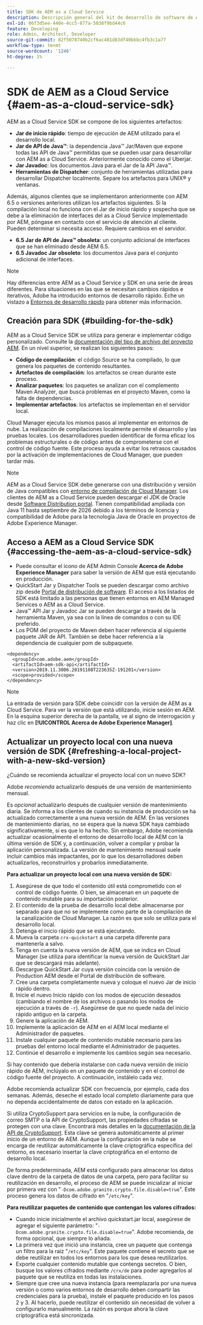 ```yaml
---
title: SDK de AEM as a Cloud Service
description: Descripción general del kit de desarrollo de software de AEM as a Cloud Service.
exl-id: 06f3d5ee-440e-4cc5-877a-5038f9bd44c6
feature: Developing
role: Admin, Architect, Developer
source-git-commit: 82f5078740b2cf6ac481d83df40bbbc4fb3c1a77
workflow-type: tm+mt
source-wordcount: '1246'
ht-degree: 1%

---
```


# SDK de AEM as a Cloud Service {#aem-as-a-cloud-service-sdk}

AEM as a Cloud Service SDK se compone de los siguientes artefactos:

* **Jar de inicio rápido**: tiempo de ejecución de AEM utilizado para el desarrollo local.
* **Jar de API de Java™**: la dependencia Java™ Jar/Maven que expone todas las API de Java™ permitidas que se pueden usar para desarrollar con AEM as a Cloud Service. Anteriormente conocido como el Uberjar.
* **Jar Javadoc**: los documentos Java para el Jar de la API Java™.
* **Herramientas de Dispatcher**: conjunto de herramientas utilizadas para desarrollar Dispatcher localmente. Separe los artefactos para UNIX® y ventanas.

Además, algunos clientes que se implementaron anteriormente con AEM 6.5 o versiones anteriores utilizan los artefactos siguientes. Si la compilación local no funciona con el Jar de inicio rápido y sospecha que se debe a la eliminación de interfaces del as a Cloud Service implementado por AEM, póngase en contacto con el servicio de atención al cliente. Pueden determinar si necesita acceso. Requiere cambios en el servidor.

* **6.5 Jar de API de Java™ obsoleta**: un conjunto adicional de interfaces que se han eliminado desde AEM 6.5.
* **6.5 Javadoc Jar obsoleto**: los documentos Java para el conjunto adicional de interfaces.

>[!NOTE]
> 
> Hay diferencias entre AEM as a Cloud Service y SDK en una serie de áreas diferentes. Para situaciones en las que se necesitan cambios rápidos e iterativos, Adobe ha introducido entornos de desarrollo rápido. Eche un vistazo a [Entornos de desarrollo rápido](/help/implementing/developing/introduction/rapid-development-environments.md) para obtener más información.

## Creación para SDK {#building-for-the-sdk}

AEM as a Cloud Service SDK se utiliza para generar e implementar código personalizado. Consulte la [documentación del tipo de archivo del proyecto AEM](https://experienceleague.adobe.com/es/docs/experience-manager-core-components/using/developing/archetype/using). En un nivel superior, se realizan los siguientes pasos:

* **Código de compilación**: el código Source se ha compilado, lo que genera los paquetes de contenido resultantes.
* **Artefactos de compilación**: los artefactos se crean durante este proceso.
* **Analizar paquetes**: los paquetes se analizan con el complemento Maven Analyzer, que busca problemas en el proyecto Maven, como la falta de dependencias.
* **Implementar artefactos**: los artefactos se implementan en el servidor local.

Cloud Manager ejecuta los mismos pasos al implementar en entornos de nube. La realización de compilaciones localmente permite el desarrollo y las pruebas locales. Los desarrolladores pueden identificar de forma eficaz los problemas estructurales o de código antes de comprometerse con el control de código fuente. Este proceso ayuda a evitar los retrasos causados por la activación de implementaciones de Cloud Manager, que pueden tardar más.

>[!NOTE]
>
>AEM as a Cloud Service SDK debe generarse con una distribución y versión de Java compatibles con [entorno de compilación de Cloud Manager](/help/implementing/cloud-manager/getting-access-to-aem-in-cloud/build-environment-details.md). Los clientes de AEM as a Cloud Service pueden descargar el JDK de Oracle desde [Software Distribution portal](https://experience.adobe.com/#/downloads/content/software-distribution/es-es/aemcloud.html). Tienen compatibilidad ampliada con Java 11 hasta septiembre de 2026 debido a los términos de licencia y compatibilidad de Adobe para la tecnología Java de Oracle en proyectos de Adobe Experience Manager.

## Acceso a AEM as a Cloud Service SDK {#accessing-the-aem-as-a-cloud-service-sdk}

* Puede consultar el icono de AEM Admin Console **Acerca de Adobe Experience Manager** para saber la versión de AEM que está ejecutando en producción.
* QuickStart Jar y Dispatcher Tools se pueden descargar como archivo zip desde [Portal de distribución de software](https://experience.adobe.com/#/downloads/content/software-distribution/es-es/aemcloud.html). El acceso a los listados de SDK está limitado a las personas que tienen entornos en AEM Managed Services o AEM as a Cloud Service.
* Java™ API Jar y Javadoc Jar se pueden descargar a través de la herramienta Maven, ya sea con la línea de comandos o con su IDE preferido.
* Los POM del proyecto de Maven deben hacer referencia al siguiente paquete JAR de API. También se debe hacer referencia a la dependencia de cualquier pom de subpaquete.

```
<dependency>
  <groupId>com.adobe.aem</groupId>
  <artifactId>aem-sdk-api</artifactId>
  <version>2019.11.3006.20191108T223635Z-191201</version>
  <scope>provided</scope>
</dependency>
```

>[!NOTE]
>
>La entrada de versión para SDK debe coincidir con la versión de AEM as a Cloud Service. Para ver la versión que está utilizando, inicie sesión en AEM. En la esquina superior derecha de la pantalla, ve al signo de interrogación y haz clic en **[!UICONTROL Acerca de Adobe Experience Manager]**.


## Actualizar un proyecto local con una nueva versión de SDK {#refreshing-a-local-project-with-a-new-skd-version}

¿Cuándo se recomienda actualizar el proyecto local con un nuevo SDK?

Adobe *recomienda* actualizarlo después de una versión de mantenimiento mensual.

Es *opcional* actualizarlo después de cualquier versión de mantenimiento diaria. Se informa a los clientes de cuando su instancia de producción se ha actualizado correctamente a una nueva versión de AEM. En las versiones de mantenimiento diarias, no se espera que la nueva SDK haya cambiado significativamente, si es que lo ha hecho. Sin embargo, Adobe recomienda actualizar ocasionalmente el entorno de desarrollo local de AEM con la última versión de SDK y, a continuación, volver a compilar y probar la aplicación personalizada. La versión de mantenimiento mensual suele incluir cambios más impactantes, por lo que los desarrolladores deben actualizarlos, reconstruirlos y probarlos inmediatamente.

**Para actualizar un proyecto local con una nueva versión de SDK:**

1. Asegúrese de que todo el contenido útil está comprometido con el control de código fuente. O bien, se almacenan en un paquete de contenido mutable para su importación posterior.
1. El contenido de la prueba de desarrollo local debe almacenarse por separado para que no se implemente como parte de la compilación de la canalización de Cloud Manager. La razón es que solo se utiliza para el desarrollo local.
1. Detenga el inicio rápido que se está ejecutando.
1. Mueva la carpeta `crx-quickstart` a una carpeta diferente para mantenerla a salvo.
1. Tenga en cuenta la nueva versión de AEM, que se indica en Cloud Manager (se utiliza para identificar la nueva versión de QuickStart Jar que se descargará más adelante).
1. Descargue QuickStart Jar cuya versión coincida con la versión de Production AEM desde el Portal de distribución de software.
1. Cree una carpeta completamente nueva y coloque el nuevo Jar de inicio rápido dentro.
1. Inicie el nuevo Inicio rápido con los modos de ejecución deseados (cambiando el nombre de los archivos o pasando los modos de ejecución a través de `-r`).
Asegúrese de que no quede nada del inicio rápido antiguo en la carpeta.
1. Genere la aplicación de AEM.
1. Implemente la aplicación de AEM en el AEM local mediante el Administrador de paquetes.
1. Instale cualquier paquete de contenido mutable necesario para las pruebas del entorno local mediante el Administrador de paquetes.
1. Continúe el desarrollo e implemente los cambios según sea necesario.

Si hay contenido que debería instalarse con cada nueva versión de inicio rápido de AEM, inclúyalo en un paquete de contenido y en el control de código fuente del proyecto. A continuación, instálelo cada vez.

Adobe recomienda actualizar SDK con frecuencia, por ejemplo, cada dos semanas. Además, deseche el estado local completo diariamente para que no dependa accidentalmente de datos con estado en la aplicación.

Si utiliza CryptoSupport para servicios en la nube, la configuración de correo SMTP o la API de CryptoSupport, las propiedades cifradas se protegen con una clave. Encontrará más detalles en la [documentación de la API de CryptoSupport](https://developer.adobe.com/experience-manager/reference-materials/cloud-service/javadoc/com/adobe/granite/crypto/CryptoSupport.html). Esta clave se genera automáticamente al primer inicio de un entorno de AEM. Aunque la configuración en la nube se encarga de reutilizar automáticamente la clave criptográfica específica del entorno, es necesario insertar la clave criptográfica en el entorno de desarrollo local.

De forma predeterminada, AEM está configurado para almacenar los datos clave dentro de la carpeta de datos de una carpeta, pero para facilitar su reutilización en desarrollo, el proceso de AEM se puede inicializar al iniciar por primera vez con &quot;`-Dcom.adobe.granite.crypto.file.disable=true`&quot;. Este proceso genera los datos de cifrado en &quot;`/etc/key`&quot;.

**Para reutilizar paquetes de contenido que contengan los valores cifrados:**

* Cuando inicie inicialmente el archivo quickstart.jar local, asegúrese de agregar el siguiente parámetro: &quot;`-Dcom.adobe.granite.crypto.file.disable=true`&quot;. Adobe recomienda, de forma opcional, que siempre lo añada.
* La primera vez que inició una instancia, cree un paquete que contenga un filtro para la raíz &quot;`/etc/key`&quot;. Este paquete contiene el secreto que se debe reutilizar en todos los entornos para los que desea reutilizarlos.
* Exporte cualquier contenido mutable que contenga secretos. O bien, busque los valores cifrados mediante `/crx/de` para poder agregarlos al paquete que se reutiliza en todas las instalaciones.
* Siempre que cree una nueva instancia (para reemplazarla por una nueva versión o como varios entornos de desarrollo deben compartir las credenciales para la prueba), instale el paquete producido en los pasos 2 y 3. Al hacerlo, puede reutilizar el contenido sin necesidad de volver a configurarlo manualmente. La razón es porque ahora la clave criptográfica está sincronizada.


